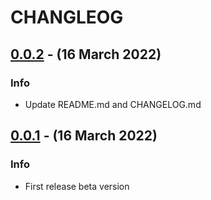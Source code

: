 # CHANGLEOG

## [0.0.2] - (16 March 2022)

### Info
- Update README.md and CHANGELOG.md

## [0.0.1] - (16 March 2022)

### Info
- First release beta version

[0.0.2]: https://gitlab-cloud.uii.ac.id/uii-gateway/backend/svc-boilerplate-lumen/branches/compare/0.0.1...0.0.2
[0.0.1]: https://gitlab-cloud.uii.ac.id/uii-gateway/backend/svc-boilerplate-lumen/branches/tags/0.0.1

